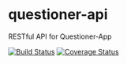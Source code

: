 # questioner-api
RESTful API for Questioner-App

[![Build Status](https://travis-ci.org/ssanusi/questioner-api.svg?branch=master)](https://travis-ci.org/ssanusi/questioner-api)
[![Coverage Status](https://coveralls.io/repos/github/ssanusi/questioner-api/badge.svg?branch=master)](https://coveralls.io/github/ssanusi/questioner-api?branch=master)